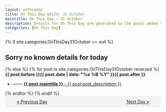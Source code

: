 ```yaml
---
layout: onthisday
title: On This Day &#124; 31 October
maintitle: On This Day — 31 October
description: Details for On This Day are generated by the posts added to the website so the content is subject to changes/updates over time.
categories: [On This Day]
---
```


{% if site.categories.OnThisDay31October == null %}
<h2>Sorry no known details for today</h2>
{% else %}
{% for post in site.categories.OnThisDay31October reversed %}
<strong>{{ post.before }}{{ post.date | date: "%e %B %Y" }}{{ post.after }}</strong>
<ul>
<li> ——: <a class="{{ post.class }}" href="{{ post.url }}"><strong>{{ post.maintitle }}</strong> - {{ post.post_description }}</a></li>
</ul>
{% endfor %}
{% endif %}
<br />
<div style="background-color: #f3f3f3; padding: 10px; border-radius: 5px; text-align: center; display: flex; justify-content: space-evenly;">
<a href="/onthisday/10/10-30">« Previous Day</a>
<span style="visibility:hidden;">[ Visit Leap Year February 29 ]</span>
<a href="/onthisday/11/11-01">Next Day »</a>
</div>
